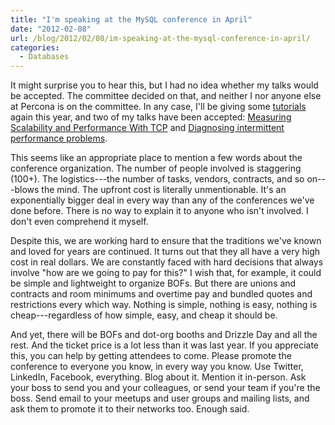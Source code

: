 ```yaml
---
title: "I'm speaking at the MySQL conference in April"
date: "2012-02-08"
url: /blog/2012/02/08/im-speaking-at-the-mysql-conference-in-april/
categories:
  - Databases
---
```

It might surprise you to hear this, but I had no idea whether my talks would be accepted. The committee decided on that, and neither I nor anyone else at Percona is on the committee. In any case, I'll be giving some [tutorials](http://www.percona.com/live/mysql-conference-2012/program/schedule/tutorials) again this year, and two of my talks have been accepted: [Measuring Scalability and Performance With TCP](http://www.percona.com/live/mysql-conference-2012/sessions/measuring-scalability-and-performance-tcp) and [Diagnosing intermittent performance problems](http://www.percona.com/live/mysql-conference-2012/sessions/diagnosing-intermittent-performance-problems).

This seems like an appropriate place to mention a few words about the conference organization. The number of people involved is staggering (100+). The logistics---the number of tasks, vendors, contracts, and so on---blows the mind. The upfront cost is literally unmentionable. It's an exponentially bigger deal in every way than any of the conferences we've done before. There is no way to explain it to anyone who isn't involved. I don't even comprehend it myself.

Despite this, we are working hard to ensure that the traditions we've known and loved for years are continued. It turns out that they all have a very high cost in real dollars. We are constantly faced with hard decisions that always involve "how are we going to pay for this?" I wish that, for example, it could be simple and lightweight to organize BOFs. But there are unions and contracts and room minimums and overtime pay and bundled quotes and restrictions every which way. Nothing is simple, nothing is easy, nothing is cheap---regardless of how simple, easy, and cheap it should be.

And yet, there will be BOFs and dot-org booths and Drizzle Day and all the rest. And the ticket price is a lot less than it was last year. If you appreciate this, you can help by getting attendees to come. Please promote the conference to everyone you know, in every way you know. Use Twitter, LinkedIn, Facebook, everything. Blog about it. Mention it in-person. Ask your boss to send you and your colleagues, or send your team if you're the boss. Send email to your meetups and user groups and mailing lists, and ask them to promote it to their networks too. Enough said.


